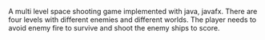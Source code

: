 A multi level space shooting game implemented with java, javafx. There are four levels with different enemies and different worlds. The player needs to avoid enemy fire to survive and shoot the enemy ships to score.
